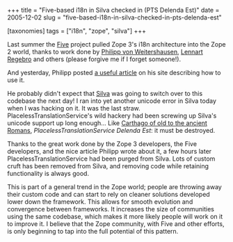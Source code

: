 +++
title = "Five-based i18n in Silva checked in (PTS Delenda Est)"
date = 2005-12-02
slug = "five-based-i18n-in-silva-checked-in-pts-delenda-est"

[taxonomies]
tags = ["i18n", "zope", "silva"]
+++

Last summer the [Five](http://codespeak.net/z3/five) project pulled Zope
3's i18n architecture into the Zope 2 world, thanks to work done by
[Philipp von Weitershausen](http://worldcookery.com), [Lennart
Regebro](http://blogs.nuxeo.com/sections/blogs/lennart_regebro/) and
others (please forgive me if I forget someone!).

And yesterday, Philipp posted [a useful
article](http://worldcookery.com/files/fivei18n/) on his site describing
how to use it.

He probably didn't expect that
[Silva](http://www.infrae.com/products/silva) was going to switch over
to this codebase the next day! I ran into yet another unicode error in
Silva today when I was hacking on it. It was the last straw.
PlacelessTranslationService's wild hackery had been screwing up Silva's
unicode support up long enough... Like [Carthago of old to the ancient
Romans](http://en.wikipedia.org/wiki/Third_Punic_War),
_PlacelessTranslationService Delenda Est_: it must be destroyed.

Thanks to the great work done by the Zope 3 developers, the Five
developers, and the nice article Philipp wrote about it, a few hours
later PlacelessTranslationService had been purged from Silva. Lots of
custom cruft has been removed from Silva, and removing code while
retaining functionality is always good.

This is part of a general trend in the Zope world; people are throwing
away their custom code and can start to rely on cleaner solutions
developed lower down the framework. This allows for smooth evolution and
convergence between frameworks. It increases the size of communities
using the same codebase, which makes it more likely people will work on
it to improve it. I believe that the Zope community, with Five and other
efforts, is only beginning to tap into the full potential of this
pattern.
